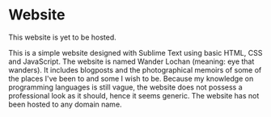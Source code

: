 # Website
This website is yet to be hosted.

This is a simple website designed with Sublime Text using basic HTML, CSS and JavaScript. The website is named Wander Lochan (meaning: eye that wanders). It includes blogposts and the photographical memoirs of some of the places I've been to and some I wish to be. Because my knowledge on programming languages is still vague, the website does not possess a professional look as it should, hence it seems generic. The website has not been hosted to any domain name.
